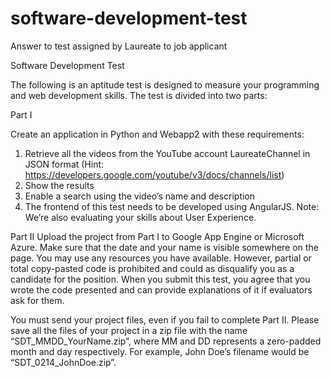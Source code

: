 # software-development-test
Answer to test assigned by Laureate to job applicant

Software Development Test

The following is an aptitude test is designed to measure your programming and web development skills. 
The test is divided into two parts:

Part I

Create an application in Python and Webapp2 with these requirements:

1. Retrieve all the videos from the YouTube account LaureateChannel in JSON format (Hint: https://developers.google.com/youtube/v3/docs/channels/list)
2. Show the results
3. Enable a search using the video’s name and description
4. The frontend of this test needs to be developed using AngularJS.
Note: We’re also evaluating your skills about User Experience.

Part II
Upload the project from Part I to Google App Engine or Microsoft Azure. Make sure that the
date and your name is visible somewhere on the page.
You may use any resources you have available. However, partial or total copy-pasted code
is prohibited and could as disqualify you as a candidate for the position. When you submit
this test, you agree that you wrote the code presented and can provide explanations of it if
evaluators ask for them.

You must send your project files, even if you fail to complete Part II. Please save all the files
of your project in a zip file with the name “SDT_MMDD_YourName.zip”, where MM and DD
represents a zero-padded month and day respectively. For example, John Doe’s filename
would be “SDT_0214_JohnDoe.zip”.
